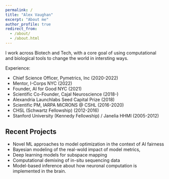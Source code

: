 ```yaml
---
permalink: /
title: "Alex Vaughan"
excerpt: "About me"
author_profile: true
redirect_from: 
  - /about/
  - /about.html
---
```



I work across Biotech and Tech, with a core goal of using computational and biological tools to change the world in intersting ways.


Experience:
- Chief Science Officer, Pymetrics, Inc (2020-2022)
- Mentor, I-Corps NYC (2022)
- Founder, AI for Good NYC (2021)
- Scientific Co-Founder, Cajal Neuroscience (2018-)
- Alexandria Launchlabs Seed Capital Prize (2018)
- Scientific PM, IARPA MiCRONS @ CSHL (2016-2020)
- CHSL (Schwartz Fellowship) (2012-2016)
- Stanford University (Kennedy Fellowship) / Janelia HHMI (2005-2012)


Recent Projects
-------
- Novel ML approaches to model optimization in the context of AI fairness
- Bayesian modeling of the real-wold impact of model metrics, 
- Deep learning models for subspace mapping
- Computational demixing of in-situ sequencing data
- Model-based inference about how neuronal computation is implemented in the brain.

